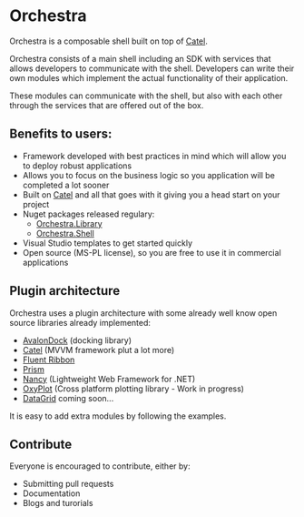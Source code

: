 # Orchestra

Orchestra is a composable shell built on top of [Catel](Catel.Codeplex.com).

Orchestra consists of a main shell including an SDK with services that allows developers to communicate with the shell. Developers can write their own modules which implement the actual functionality of their application.

These modules can communicate with the shell, but also with each other through the services that are offered out of the box.

## Benefits to users:

- Framework developed with best practices in mind which will allow you to deploy robust applications
- Allows you to focus on the business logic so you application will be completed a lot sooner
- Built on [Catel](Catel.Codeplex.com) and all that goes with it giving you a head start on your project
- Nuget packages released regulary:
    - [Orchestra.Library](http://nuget.org/packages/Orchestra.Library)
    - [Orchestra.Shell](http://nuget.org/packages/Orchestra.Shell)
- Visual Studio templates to get started quickly
- Open source (MS-PL license), so you are free to use it in commercial applications

## Plugin architecture

Orchestra uses a plugin architecture with some already well know open source libraries already implemented:

- [AvalonDock](http://avalondock.codeplex.com/) (docking library)
- [Catel](Catel.Codeplex.com) (MVVM framework plut a lot more)
- [Fluent Ribbon](http://fluent.codeplex.com/)
- [Prism](http://compositewpf.codeplex.com/)
- [Nancy](www.nancyfx.org) (Lightweight Web Framework for .NET)
- [OxyPlot](http://oxyplot.codeplex.com/) (Cross platform plotting library - Work in progress)
- [DataGrid](http://wpftoolkit.codeplex.com/) coming soon...

It is easy to add extra modules by following the examples.

## Contribute

Everyone is encouraged to contribute, either by:

- Submitting pull requests
- Documentation
- Blogs and turorials



